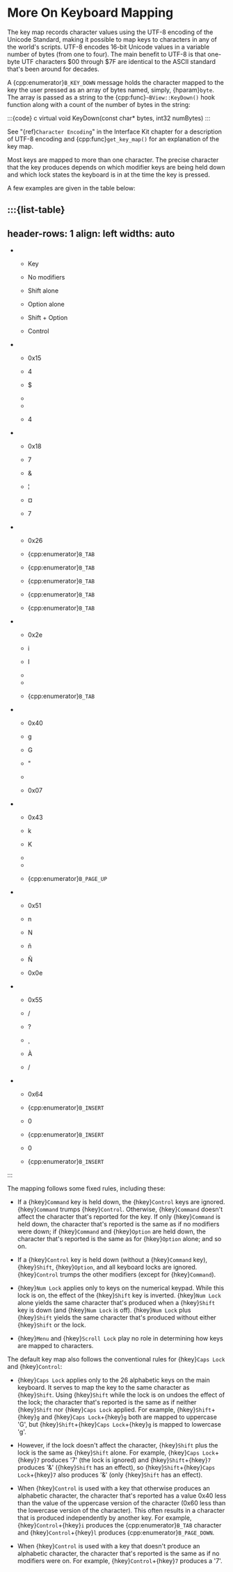 # More On Keyboard Mapping

The key map records character values using the UTF-8 encoding of the
Unicode Standard, making it possible to map keys to characters in any of
the world's scripts. UTF-8 encodes 16-bit Unicode values in a variable
number of bytes (from one to four). The main benefit to UTF-8 is that
one-byte UTF characters $00 through $7F are identical to the ASCII standard
that's been around for decades.

A {cpp:enumerator}`B_KEY_DOWN` message holds the character mapped to the
key the user pressed as an array of bytes named, simply, {hparam}`byte`.
The array is passed as a string to the {cpp:func}`~BView::KeyDown()` hook
function along with a count of the number of bytes in the string:

:::{code} c
virtual void KeyDown(const char* bytes, int32 numBytes)
:::

See "{ref}`Character Encoding`" in the Interface Kit chapter for a
description of UTF-8 encoding and {cpp:func}`get_key_map()` for an
explanation of the key map.

Most keys are mapped to more than one character. The precise character
that the key produces depends on which modifier keys are being held down
and which lock states the keyboard is in at the time the key is pressed.

A few examples are given in the table below:

:::{list-table}
---
header-rows: 1
align: left
widths: auto
---
-
	- Key

	- No modifiers

	- Shift alone

	- Option alone

	- Shift + Option

	- Control

-
	- 0x15

	- 4

	- $

	- 

	- 

	- 4

-
	- 0x18

	- 7

	- &

	- ¦

	- ¤

	- 7

-
	- 0x26

	- {cpp:enumerator}`B_TAB`

	- {cpp:enumerator}`B_TAB`

	- {cpp:enumerator}`B_TAB`

	- {cpp:enumerator}`B_TAB`

	- {cpp:enumerator}`B_TAB`

-
	- 0x2e

	- i

	- I

	- 

	- 

	- {cpp:enumerator}`B_TAB`

-
	- 0x40

	- g

	- G

	- "

	- 

	- 0x07

-
	- 0x43

	- k

	- K

	- 

	- 

	- {cpp:enumerator}`B_PAGE_UP`

-
	- 0x51

	- n

	- N

	- ñ

	- Ñ

	- 0x0e

-
	- 0x55

	- /

	- ?

	- ¸

	- À

	- /

-
	- 0x64

	- {cpp:enumerator}`B_INSERT`

	- 0

	- {cpp:enumerator}`B_INSERT`

	- 0

	- {cpp:enumerator}`B_INSERT`


:::

The mapping follows some fixed rules, including these:

- If a {hkey}`Command` key is held down, the {hkey}`Control` keys are
ignored. {hkey}`Command` trumps {hkey}`Control`. Otherwise, {hkey}`Command`
doesn't affect the character that's reported for the key. If only
{hkey}`Command` is held down, the character that's reported is the same as
if no modifiers were down; if {hkey}`Command` and {hkey}`Option` are held
down, the character that's reported is the same as for {hkey}`Option`
alone; and so on.

- If a {hkey}`Control` key is held down (without a {hkey}`Command` key),
{hkey}`Shift`, {hkey}`Option`, and all keyboard locks are ignored.
{hkey}`Control` trumps the other modifiers (except for {hkey}`Command`).

- {hkey}`Num Lock` applies only to keys on the numerical keypad. While this
lock is on, the effect of the {hkey}`Shift` key is inverted. {hkey}`Num
Lock` alone yields the same character that's produced when a {hkey}`Shift`
key is down (and {hkey}`Num Lock` is off). {hkey}`Num Lock` plus
{hkey}`Shift` yields the same character that's produced without either
{hkey}`Shift` or the lock.

- {hkey}`Menu` and {hkey}`Scroll Lock` play no role in determining how keys
are mapped to characters.

The default key map also follows the conventional rules for {hkey}`Caps
Lock` and {hkey}`Control`:

- {hkey}`Caps Lock` applies only to the 26 alphabetic keys on the main
keyboard. It serves to map the key to the same character as {hkey}`Shift`.
Using {hkey}`Shift` while the lock is on undoes the effect of the lock; the
character that's reported is the same as if neither {hkey}`Shift` nor
{hkey}`Caps Lock` applied. For example, {hkey}`Shift`+{hkey}`g` and
{hkey}`Caps Lock`+{hkey}`g` both are mapped to uppercase 'G', but
{hkey}`Shift`+{hkey}`Caps Lock`+{hkey}`g` is mapped to lowercase 'g'.

- However, if the lock doesn't affect the character, {hkey}`Shift` plus the
lock is the same as {hkey}`Shift` alone. For example, {hkey}`Caps
Lock`+{hkey}`7` produces '7' (the lock is ignored) and
{hkey}`Shift`+{hkey}`7` produces '&' ({hkey}`Shift` has an effect), so
{hkey}`Shift`+{hkey}`Caps Lock`+{hkey}`7` also produces '&' (only
{hkey}`Shift` has an effect).

- When {hkey}`Control` is used with a key that otherwise produces an
alphabetic character, the character that's reported has a value 0x40 less
than the value of the uppercase version of the character (0x60 less than
the lowercase version of the character). This often results in a character
that is produced independently by another key. For example,
{hkey}`Control`+{hkey}`i` produces the {cpp:enumerator}`B_TAB` character
and {hkey}`Control`+{hkey}`l` produces {cpp:enumerator}`B_PAGE_DOWN`.

- When {hkey}`Control` is used with a key that doesn't produce an alphabetic
character, the character that's reported is the same as if no modifiers
were on. For example, {hkey}`Control`+{hkey}`7` produces a '7'.
